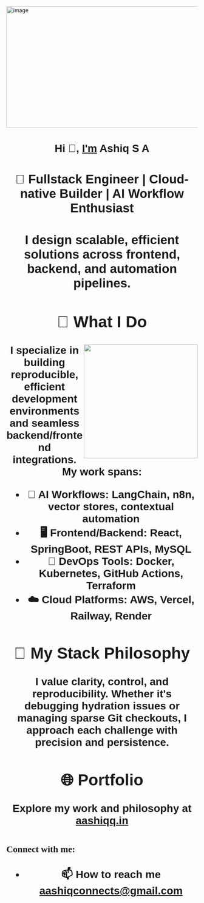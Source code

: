 <!-- Header Section -->
<img width="1202" height="320" alt="image" src="https://github.com/user-attachments/assets/2eb0b187-ae11-4971-8a5e-7088e30b8d14" />


<h1 align="center"><font face="Arial">Hi 👋, <a href="https://www.linkedin.com/in/aashiqq/" target="_blank" rel="noreferrer">I'm</a> Ashiq S A 
<h3 align="center"><font face="Arial">🚀 Fullstack Engineer | Cloud-native Builder | AI Workflow Enthusiast </font></h3>
<h3 align="center"><font face="Arial">I design scalable, efficient solutions across frontend, backend, and automation pipelines.</font></h3>

<!-- Schedule a 1-on-1 Call Section -->


<!-- GIF -->

## 🧠 What I Do

<div style="margin-top: 20px;">
<img align="right" height="300" width="300" src="https://user-images.githubusercontent.com/74038190/212748842-9fcbad5b-6173-4175-8a61-521f3dbb7514.gif" />
</div>

I specialize in building reproducible, efficient development environments and seamless backend/frontend integrations. My work spans:

- 🧩 **AI Workflows**: LangChain, n8n, vector stores, contextual automation  
- 🖥️ **Frontend/Backend**: React, SpringBoot, REST APIs, MySQL  
- 🐳 **DevOps Tools**: Docker, Kubernetes, GitHub Actions, Terraform  
- ☁️ **Cloud Platforms**: AWS, Vercel, Railway, Render  

## 🧰 My Stack Philosophy
I value clarity, control, and reproducibility. Whether it's debugging hydration issues or managing sparse Git checkouts, I approach each challenge with precision and persistence.

## 🌐 Portfolio
Explore my work and philosophy at <a href="https://aashiqq.vercel.app" target="_blank" rel="noreferrer">aashiqq.in</a>

<!-- Contact Section -->
<h3 align="left"><font size="+2" face="Verdana">Connect with me:</font></h3>
<p align="left">
</p>

- 📫 How to reach me **[aashiqconnects@gmail.com](aashiqconnectsgmail.com)**





